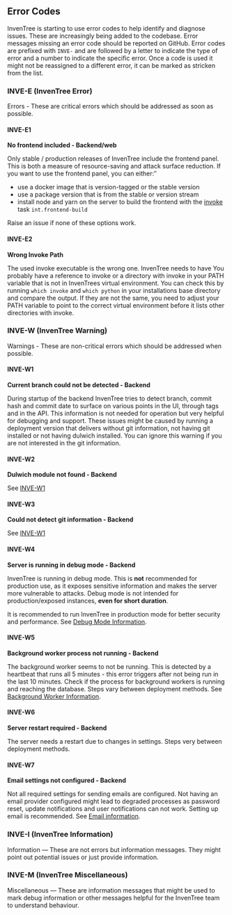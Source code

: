## Error Codes

InvenTree is starting to use error codes to help identify and diagnose issues. These are increasingly being added to the codebase. Error messages missing an error code should be reported on GitHub.
Error codes are prefixed with `INVE-` and are followed by a letter to indicate the type of error and a number to indicate the specific error. Once a code is used it might not be reassigned to a different error, it can be marked as stricken from the list.

### INVE-E (InvenTree Error)
Errors - These are critical errors which should be addressed as soon as possible.

#### INVE-E1
**No frontend included - Backend/web**

Only stable / production releases of InvenTree include the frontend panel. This is both a measure of resource-saving and attack surface reduction. If you want to use the frontend panel, you can either:″
- use a docker image that is version-tagged or the stable version
- use a package version that is from the stable or version stream
- install node and yarn on the server to build the frontend with the [invoke](../start/invoke.md) task `int.frontend-build`

Raise an issue if none of these options work.

#### INVE-E2
**Wrong Invoke Path**

The used invoke executable is the wrong one. InvenTree needs to have
You probably have a reference to invoke or a directory with invoke in your PATH variable that is not in InvenTrees virtual environment. You can check this by running `which invoke` and `which python` in your installations base directory and compare the output. If they are not the same, you need to adjust your PATH variable to point to the correct virtual environment before it lists other directories with invoke.

### INVE-W (InvenTree Warning)
Warnings - These are non-critical errors which should be addressed when possible.

#### INVE-W1
**Current branch could not be detected - Backend**

During startup of the backend InvenTree tries to detect branch, commit hash and commit date to surface on various points in the UI, through tags and in the API.
This information is not needed for operation but very helpful for debugging and support. These issues might be caused by running a deployment version that delivers without git information, not having git installed or not having dulwich installed.
You can ignore this warning if you are not interested in the git information.

#### INVE-W2
**Dulwich module not found - Backend**

See [INVE-W1](#inve-w1)

#### INVE-W3
**Could not detect git information - Backend**

See [INVE-W1](#inve-w1)

#### INVE-W4
**Server is running in debug mode - Backend**

InvenTree is running in debug mode. This is **not** recommended for production use, as it exposes sensitive information and makes the server more vulnerable to attacks. Debug mode is not intended for production/exposed instances, **even for short duration**.

It is recommended to run InvenTree in production mode for better security and performance. See [Debug Mode Information](../start/intro.md#debug-mode).

#### INVE-W5
**Background worker process not running - Backend**

The background worker seems to not be running. This is detected by a heartbeat that runs all 5 minutes - this error triggers after not being run in the last 10 minutes.
Check if the process for background workers is running and reaching the database. Steps vary between deployment methods.
See [Background Worker Information](../start/processes.md#background-worker).

#### INVE-W6
**Server restart required - Backend**

The server needs a restart due to changes in settings. Steps very between deployment methods.


#### INVE-W7
**Email settings not configured - Backend**

Not all required settings for sending emails are configured. Not having an email provider configured might lead to degraded processes as password reset, update notifications and user notifications can not work. Setting up email is recommended.
See [Email information](../start/config.md#email-settings).

### INVE-I (InvenTree Information)
Information — These are not errors but information messages. They might point out potential issues or just provide information.

### INVE-M (InvenTree Miscellaneous)
Miscellaneous — These are information messages that might be used to mark debug information or other messages helpful for the InvenTree team to understand behaviour.
